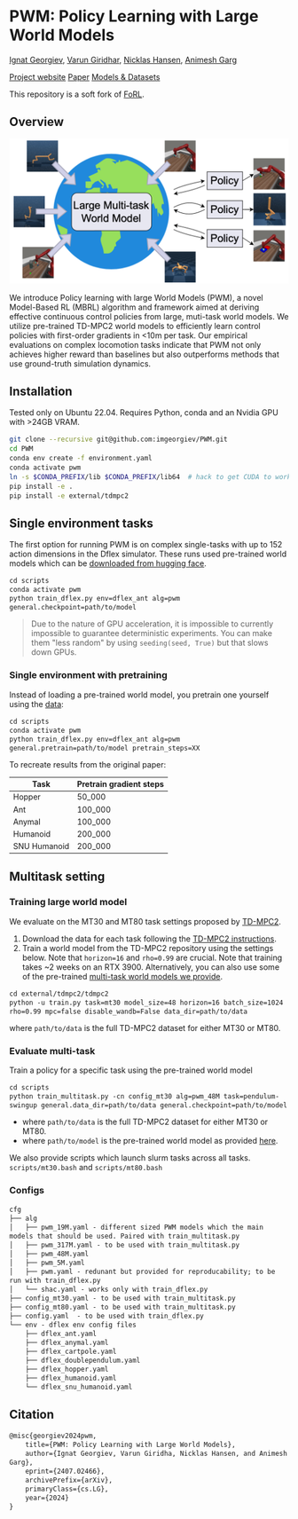 # PWM: Policy Learning with Large World Models

[Ignat Georgiev](https://www.imgeorgiev.com/), [Varun Giridhar](https://www.linkedin.com/in/varun-giridhar-463947146/), [Nicklas Hansen](https://www.nicklashansen.com/), [Animesh Garg](https://animesh.garg.tech/)

[Project website](http://imgeorgiev.com/pwm)  [Paper](https://arxiv.org/abs/2407.02466)  [Models & Datasets](https://huggingface.co/imgeorgiev/pwm)

This repository is a soft fork of [FoRL](https://github.com/pairlab/FoRL).

## Overview

![](figures/teaser.png)

We introduce Policy learning with large World Models (PWM), a novel Model-Based RL (MBRL) algorithm and framework aimed at deriving effective continuous control policies from large, muti-task world models. We utilize pre-trained TD-MPC2 world models to efficiently learn control policies with first-order gradients in <10m per task. Our empirical evaluations on complex locomotion tasks indicate that PWM not only achieves higher reward than baselines but also outperforms methods that use ground-truth simulation dynamics.


## Installation

Tested only on Ubuntu 22.04. Requires Python, conda and an Nvidia GPU with >24GB VRAM.

```bash
git clone --recursive git@github.com:imgeorgiev/PWM.git
cd PWM
conda env create -f environment.yaml
conda activate pwm
ln -s $CONDA_PREFIX/lib $CONDA_PREFIX/lib64  # hack to get CUDA to work inside conda
pip install -e .
pip install -e external/tdmpc2
```



## Single environment tasks

The first option for running PWM is on complex single-tasks with up to 152 action dimensions in the Dflex simulator. These runs used pre-trained world models which can be [downloaded from hugging face](https://huggingface.co/imgeorgiev/pwm/tree/main/dflex/pretrained).

```
cd scripts
conda activate pwm
python train_dflex.py env=dflex_ant alg=pwm general.checkpoint=path/to/model
```

> Due to the nature of GPU acceleration, it is impossible to currently impossible to guarantee deterministic experiments. You can make them "less random" by using `seeding(seed, True)` but that slows down GPUs.

### Single environment with pretraining

Instead of loading a pre-trained world model, you pretrain one yourself using the [data](https://huggingface.co/imgeorgiev/pwm/tree/main/dflex/data):

```
cd scripts
conda activate pwm
python train_dflex.py env=dflex_ant alg=pwm general.pretrain=path/to/model pretrain_steps=XX
```

To recreate results from the original paper:

| Task | Pretrain gradient steps |
| -- | -- |
| Hopper | 50_000 |
| Ant | 100_000 |
| Anymal | 100_000 |
| Humanoid | 200_000 | 
| SNU Humanoid | 200_000 |


## Multitask setting

### Training large world model

We evaluate on the MT30 and MT80 task settings proposed by [TD-MPC2](https://www.tdmpc2.com/).

1. Download the data for each task following the [TD-MPC2 instructions](https://www.tdmpc2.com/dataset).
2. Train a world model from the TD-MPC2 repository using the settings below. Note that `horizon=16` and `rho=0.99` are crucial. Note that training takes ~2 weeks on an RTX 3900. Alternatively, you can also use some of the pre-trained [multi-task world models we provide](https://huggingface.co/imgeorgiev/pwm/tree/main/multitask).
```
cd external/tdmpc2/tdmpc2
python -u train.py task=mt30 model_size=48 horizon=16 batch_size=1024 rho=0.99 mpc=false disable_wandb=False data_dir=path/to/data
```

where `path/to/data` is the full TD-MPC2 dataset for either MT30 or MT80.


### Evaluate multi-task

Train a policy for a specific task using the pre-trained world model

```
cd scripts
python train_multitask.py -cn config_mt30 alg=pwm_48M task=pendulum-swingup general.data_dir=path/to/data general.checkpoint=path/to/model
```

- where `path/to/data` is the full TD-MPC2 dataset for either MT30 or MT80.
- where `path/to/model` is the pre-trained world model as provided [here](https://huggingface.co/imgeorgiev/pwm/tree/main/multitask).

We also provide scripts which launch slurm tasks across all tasks. `scripts/mt30.bash` and `scripts/mt80.bash`

### Configs
```
cfg
├── alg
│   ├── pwm_19M.yaml - different sized PWM models which the main models that should be used. Paired with train_multitask.py
│   ├── pwm_317M.yaml - to be used with train_multitask.py
│   ├── pwm_48M.yaml 
│   ├── pwm_5M.yaml
│   ├── pwm.yaml - redunant but provided for reproducability; to be run with train_dflex.py
│   └── shac.yaml - works only with train_dflex.py
├── config_mt30.yaml - to be used with train_multitask.py
├── config_mt80.yaml - to be used with train_multitask.py
├── config.yaml  - to be used with train_dflex.py
└── env - dflex env config files
    ├── dflex_ant.yaml
    ├── dflex_anymal.yaml
    ├── dflex_cartpole.yaml
    ├── dflex_doublependulum.yaml
    ├── dflex_hopper.yaml
    ├── dflex_humanoid.yaml
    └── dflex_snu_humanoid.yaml
```

## Citation


```
@misc{georgiev2024pwm,
    title={PWM: Policy Learning with Large World Models},
    author={Ignat Georgiev, Varun Giridha, Nicklas Hansen, and Animesh Garg},
    eprint={2407.02466},
    archivePrefix={arXiv},
    primaryClass={cs.LG},
    year={2024}
}
```

